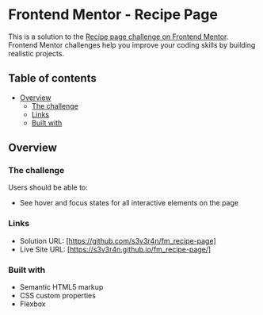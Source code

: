 # Frontend Mentor - Recipe Page

This is a solution to the [Recipe page challenge on Frontend Mentor](https://www.frontendmentor.io/challenges/recipe-page-KiTsR8QQKm). Frontend Mentor challenges help you improve your coding skills by building realistic projects. 
## Table of contents

- [Overview](#overview)
  - [The challenge](#the-challenge)
  - [Links](#links)
  - [Built with](#built-with)


## Overview

### The challenge

Users should be able to:

- See hover and focus states for all interactive elements on the page


### Links

- Solution URL: [https://github.com/s3v3r4n/fm_recipe-page]
- Live Site URL: [https://s3v3r4n.github.io/fm_recipe-page/]

### Built with

- Semantic HTML5 markup
- CSS custom properties
- Flexbox
